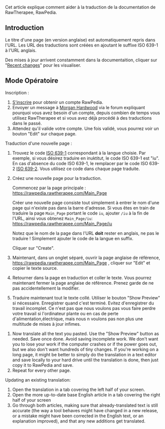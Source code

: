 Cet article explique comment aider à la traduction de la documentation
de RawTherapee, RawPedia.

## Introduction

Le titre d'une page (en version anglaise) est automatiquement repris
dans l'URL. Les URL des traductions sont créées en ajoutant le suffixe
ISO 639-1 à l'URL anglais.

Des mises à jour arrivent constamment dans la documentaition, cliquer
sur "[Recent
changes](https://rawpedia.rawtherapee.com/Special:RecentChanges)" pour
les visualiser.

## Mode Opératoire

Inscription :

1.  [S'inscrire](https://rawpedia.rawtherapee.com/Special:RequestAccount)
    pour obtenir un compte RawPedia.
2.  Envoyer un message à [Morgan
    Hardwood](https://discuss.pixls.us/u/Morgan_Hardwood) via le forum
    expliquant pourquoi vous avez besoin d'un compte, depuis combien de
    temps vous utilisez RawTherapee et si vous avez déjà procédé à des
    traductions dans le passé.
3.  Attendez qu'il valide votre compte. Une fois validé, vous pourrez
    voir un bouton "Edit" sur chaque page.

Traduction d'une nouvelle page :

1.  Trouvez le code [ISO
    639-1](https://en.wikipedia.org/wiki/List_of_ISO_639-1_codes)
    correspondant à la langue choisie. Par exemple, si vous désirez
    traduire en inuktitut, le code ISO 639-1 est "iu". En cas d'absence
    du code ISO 639-1, le remplacer par le code ISO 639-2 [ISO
    639-2](https://en.wikipedia.org/wiki/List_of_ISO_639-2_codes). Vous
    utilisez ce code dans chaque page traduite.
2.  Créez une nouvelle page pour la traduction.

    Commencez par la page principale :
    <https://rawpedia.rawtherapee.com/Main_Page>

    Créer une nouvelle page consiste tout simplement à entrer le nom
    d'une page qui n'existe pas dans la barre d'adresse. Si vous êtes en
    train de traduire la page `Main_Page` portant le code `iu`, ajouter
    `/iu` à la fin de l'URL, ainsi vous obtenez `Main_Page/iu`:
    <https://rawpedia.rawtherapee.com/Main_Page/iu>

    Notez que le nom de la page dans l'URL **doit** rester en anglais,
    ne pas le traduire ! Simplement ajouter le code de la langue en
    suffix.

    Cliquer sur "Create".
3.  Maintenant, dans un onglet séparé, ouvrir la page anglaise de
    référence, <https://rawpedia.rawtherapee.com/Main_Page> , cliquer
    sur "Edit" et copier le texte source.
4.  Retourner dans la page en traduction et coller le texte. Vous
    pourrez maintenant fermer la page anglaise de référence. Prenez
    garde de ne pas accidentellement la modifier.
5.  Traduire maintenant tout le texte collé. Utiliser le bouton "Show
    Preview" si nécessaire. Enregistrer quand c'est terminé. Evitez
    d'enregistrer du travail incomplet. Ce n'est pas que nous voulons
    pas vous faire perdre votre travail si l'ordinateur plante ou en cas
    de perte d'alimentation,électrique, mais nous n voulons pas non plus
    une multitude de mises à jour infimes.

<!-- -->

1.  Now translate all the text you pasted. Use the "Show Preview" button
    as needed. Save once done. Avoid saving incomplete work. We don't
    want you to lose your work if the computer crashes or if the power
    goes out, but we also don't want hundreds of tiny changes. If you're
    working on a long page, it might be better to simply do the
    translation in a text editor and save locally to your hard drive
    until the translation is done, then just copy it to RawPedia and
    save.
2.  Repeat for every other page.

Updating an existing translation:

1.  Open the translation in a tab covering the left half of your screen.
2.  Open the more up-to-date base English article in a tab covering the
    right half of your screen
3.  Go through both articles, making sure that already-translated text
    is still accurate (the way a tool behaves might have changed in a
    new release, or a mistake might have been corrected in the English
    text, or an explanation improved), and that any new additions get
    translated.